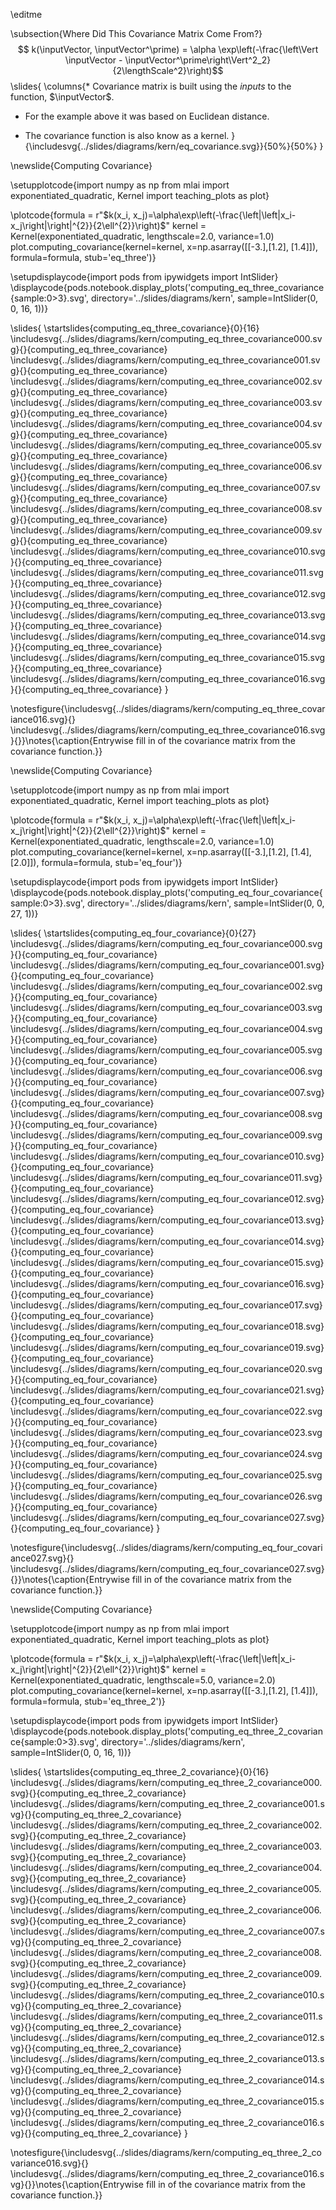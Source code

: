 \editme

\subsection{Where Did This Covariance Matrix Come From?}
$$
k(\inputVector, \inputVector^\prime) = \alpha \exp\left(-\frac{\left\Vert \inputVector - \inputVector^\prime\right\Vert^2_2}{2\lengthScale^2}\right)$$
\slides{
\columns{* Covariance matrix is built using the *inputs* to the function, $\inputVector$.

* For the example above it was based on Euclidean distance.

* The covariance function is also know as a kernel.
}{\includesvg{../slides/diagrams/kern/eq_covariance.svg}}{50%}{50%}
}

\newslide{Computing Covariance}

\setupplotcode{import numpy as np
from mlai import exponentiated_quadratic, Kernel
import teaching_plots as plot}

\plotcode{formula = r"$k(x_i, x_j)=\alpha\exp\left(-\frac{\left|\left|x_i-x_j\right|\right|^{2}}{2\ell^{2}}\right)$"
kernel = Kernel(exponentiated_quadratic, lengthscale=2.0, variance=1.0)
plot.computing_covariance(kernel=kernel, x=np.asarray([[-3.],[1.2], [1.4]]), 
                          formula=formula,
						  stub='eq_three')}


\setupdisplaycode{import pods
from ipywidgets import IntSlider}
\displaycode{pods.notebook.display_plots('computing_eq_three_covariance{sample:0>3}.svg', 
                            directory='../slides/diagrams/kern', 
							sample=IntSlider(0, 0, 16, 1))}

\slides{
\startslides{computing_eq_three_covariance}{0}{16}
\includesvg{../slides/diagrams/kern/computing_eq_three_covariance000.svg}{}{computing_eq_three_covariance}
\includesvg{../slides/diagrams/kern/computing_eq_three_covariance001.svg}{}{computing_eq_three_covariance}
\includesvg{../slides/diagrams/kern/computing_eq_three_covariance002.svg}{}{computing_eq_three_covariance}
\includesvg{../slides/diagrams/kern/computing_eq_three_covariance003.svg}{}{computing_eq_three_covariance}
\includesvg{../slides/diagrams/kern/computing_eq_three_covariance004.svg}{}{computing_eq_three_covariance}
\includesvg{../slides/diagrams/kern/computing_eq_three_covariance005.svg}{}{computing_eq_three_covariance}
\includesvg{../slides/diagrams/kern/computing_eq_three_covariance006.svg}{}{computing_eq_three_covariance}
\includesvg{../slides/diagrams/kern/computing_eq_three_covariance007.svg}{}{computing_eq_three_covariance}
\includesvg{../slides/diagrams/kern/computing_eq_three_covariance008.svg}{}{computing_eq_three_covariance}
\includesvg{../slides/diagrams/kern/computing_eq_three_covariance009.svg}{}{computing_eq_three_covariance}
\includesvg{../slides/diagrams/kern/computing_eq_three_covariance010.svg}{}{computing_eq_three_covariance}
\includesvg{../slides/diagrams/kern/computing_eq_three_covariance011.svg}{}{computing_eq_three_covariance}
\includesvg{../slides/diagrams/kern/computing_eq_three_covariance012.svg}{}{computing_eq_three_covariance}
\includesvg{../slides/diagrams/kern/computing_eq_three_covariance013.svg}{}{computing_eq_three_covariance}
\includesvg{../slides/diagrams/kern/computing_eq_three_covariance014.svg}{}{computing_eq_three_covariance}
\includesvg{../slides/diagrams/kern/computing_eq_three_covariance015.svg}{}{computing_eq_three_covariance}
\includesvg{../slides/diagrams/kern/computing_eq_three_covariance016.svg}{}{computing_eq_three_covariance}
}

\notesfigure{\includesvg{../slides/diagrams/kern/computing_eq_three_covariance016.svg}{}
\includesvg{../slides/diagrams/kern/computing_eq_three_covariance016.svg}{}}\notes{\caption{Entrywise fill in of the covariance matrix from the covariance function.}}


\newslide{Computing Covariance}

\setupplotcode{import numpy as np
from mlai import exponentiated_quadratic, Kernel
import teaching_plots as plot}

\plotcode{formula = r"$k(x_i, x_j)=\alpha\exp\left(-\frac{\left|\left|x_i-x_j\right|\right|^{2}}{2\ell^{2}}\right)$"
kernel = Kernel(exponentiated_quadratic, lengthscale=2.0, variance=1.0)
plot.computing_covariance(kernel=kernel, x=np.asarray([[-3.],[1.2], [1.4], [2.0]]), 
                          formula=formula,
						  stub='eq_four')}


\setupdisplaycode{import pods
from ipywidgets import IntSlider}
\displaycode{pods.notebook.display_plots('computing_eq_four_covariance{sample:0>3}.svg', 
                            directory='../slides/diagrams/kern', 
							sample=IntSlider(0, 0, 27, 1))}

\slides{
\startslides{computing_eq_four_covariance}{0}{27}
\includesvg{../slides/diagrams/kern/computing_eq_four_covariance000.svg}{}{computing_eq_four_covariance}
\includesvg{../slides/diagrams/kern/computing_eq_four_covariance001.svg}{}{computing_eq_four_covariance}
\includesvg{../slides/diagrams/kern/computing_eq_four_covariance002.svg}{}{computing_eq_four_covariance}
\includesvg{../slides/diagrams/kern/computing_eq_four_covariance003.svg}{}{computing_eq_four_covariance}
\includesvg{../slides/diagrams/kern/computing_eq_four_covariance004.svg}{}{computing_eq_four_covariance}
\includesvg{../slides/diagrams/kern/computing_eq_four_covariance005.svg}{}{computing_eq_four_covariance}
\includesvg{../slides/diagrams/kern/computing_eq_four_covariance006.svg}{}{computing_eq_four_covariance}
\includesvg{../slides/diagrams/kern/computing_eq_four_covariance007.svg}{}{computing_eq_four_covariance}
\includesvg{../slides/diagrams/kern/computing_eq_four_covariance008.svg}{}{computing_eq_four_covariance}
\includesvg{../slides/diagrams/kern/computing_eq_four_covariance009.svg}{}{computing_eq_four_covariance}
\includesvg{../slides/diagrams/kern/computing_eq_four_covariance010.svg}{}{computing_eq_four_covariance}
\includesvg{../slides/diagrams/kern/computing_eq_four_covariance011.svg}{}{computing_eq_four_covariance}
\includesvg{../slides/diagrams/kern/computing_eq_four_covariance012.svg}{}{computing_eq_four_covariance}
\includesvg{../slides/diagrams/kern/computing_eq_four_covariance013.svg}{}{computing_eq_four_covariance}
\includesvg{../slides/diagrams/kern/computing_eq_four_covariance014.svg}{}{computing_eq_four_covariance}
\includesvg{../slides/diagrams/kern/computing_eq_four_covariance015.svg}{}{computing_eq_four_covariance}
\includesvg{../slides/diagrams/kern/computing_eq_four_covariance016.svg}{}{computing_eq_four_covariance}
\includesvg{../slides/diagrams/kern/computing_eq_four_covariance017.svg}{}{computing_eq_four_covariance}
\includesvg{../slides/diagrams/kern/computing_eq_four_covariance018.svg}{}{computing_eq_four_covariance}
\includesvg{../slides/diagrams/kern/computing_eq_four_covariance019.svg}{}{computing_eq_four_covariance}
\includesvg{../slides/diagrams/kern/computing_eq_four_covariance020.svg}{}{computing_eq_four_covariance}
\includesvg{../slides/diagrams/kern/computing_eq_four_covariance021.svg}{}{computing_eq_four_covariance}
\includesvg{../slides/diagrams/kern/computing_eq_four_covariance022.svg}{}{computing_eq_four_covariance}
\includesvg{../slides/diagrams/kern/computing_eq_four_covariance023.svg}{}{computing_eq_four_covariance}
\includesvg{../slides/diagrams/kern/computing_eq_four_covariance024.svg}{}{computing_eq_four_covariance}
\includesvg{../slides/diagrams/kern/computing_eq_four_covariance025.svg}{}{computing_eq_four_covariance}
\includesvg{../slides/diagrams/kern/computing_eq_four_covariance026.svg}{}{computing_eq_four_covariance}
\includesvg{../slides/diagrams/kern/computing_eq_four_covariance027.svg}{}{computing_eq_four_covariance}
}

\notesfigure{\includesvg{../slides/diagrams/kern/computing_eq_four_covariance027.svg}{}
\includesvg{../slides/diagrams/kern/computing_eq_four_covariance027.svg}{}}\notes{\caption{Entrywise fill in of the covariance matrix from the covariance function.}}

\newslide{Computing Covariance}

\setupplotcode{import numpy as np
from mlai import exponentiated_quadratic, Kernel
import teaching_plots as plot}

\plotcode{formula = r"$k(x_i, x_j)=\alpha\exp\left(-\frac{\left|\left|x_i-x_j\right|\right|^{2}}{2\ell^{2}}\right)$"
kernel = Kernel(exponentiated_quadratic, lengthscale=5.0, variance=2.0)
plot.computing_covariance(kernel=kernel, x=np.asarray([[-3.],[1.2], [1.4]]), 
                          formula=formula,
						  stub='eq_three_2')}


\setupdisplaycode{import pods
from ipywidgets import IntSlider}
\displaycode{pods.notebook.display_plots('computing_eq_three_2_covariance{sample:0>3}.svg', 
                            directory='../slides/diagrams/kern', 
							sample=IntSlider(0, 0, 16, 1))}

\slides{
\startslides{computing_eq_three_2_covariance}{0}{16}
\includesvg{../slides/diagrams/kern/computing_eq_three_2_covariance000.svg}{}{computing_eq_three_2_covariance}
\includesvg{../slides/diagrams/kern/computing_eq_three_2_covariance001.svg}{}{computing_eq_three_2_covariance}
\includesvg{../slides/diagrams/kern/computing_eq_three_2_covariance002.svg}{}{computing_eq_three_2_covariance}
\includesvg{../slides/diagrams/kern/computing_eq_three_2_covariance003.svg}{}{computing_eq_three_2_covariance}
\includesvg{../slides/diagrams/kern/computing_eq_three_2_covariance004.svg}{}{computing_eq_three_2_covariance}
\includesvg{../slides/diagrams/kern/computing_eq_three_2_covariance005.svg}{}{computing_eq_three_2_covariance}
\includesvg{../slides/diagrams/kern/computing_eq_three_2_covariance006.svg}{}{computing_eq_three_2_covariance}
\includesvg{../slides/diagrams/kern/computing_eq_three_2_covariance007.svg}{}{computing_eq_three_2_covariance}
\includesvg{../slides/diagrams/kern/computing_eq_three_2_covariance008.svg}{}{computing_eq_three_2_covariance}
\includesvg{../slides/diagrams/kern/computing_eq_three_2_covariance009.svg}{}{computing_eq_three_2_covariance}
\includesvg{../slides/diagrams/kern/computing_eq_three_2_covariance010.svg}{}{computing_eq_three_2_covariance}
\includesvg{../slides/diagrams/kern/computing_eq_three_2_covariance011.svg}{}{computing_eq_three_2_covariance}
\includesvg{../slides/diagrams/kern/computing_eq_three_2_covariance012.svg}{}{computing_eq_three_2_covariance}
\includesvg{../slides/diagrams/kern/computing_eq_three_2_covariance013.svg}{}{computing_eq_three_2_covariance}
\includesvg{../slides/diagrams/kern/computing_eq_three_2_covariance014.svg}{}{computing_eq_three_2_covariance}
\includesvg{../slides/diagrams/kern/computing_eq_three_2_covariance015.svg}{}{computing_eq_three_2_covariance}
\includesvg{../slides/diagrams/kern/computing_eq_three_2_covariance016.svg}{}{computing_eq_three_2_covariance}
}

\notesfigure{\includesvg{../slides/diagrams/kern/computing_eq_three_2_covariance016.svg}{}
\includesvg{../slides/diagrams/kern/computing_eq_three_2_covariance016.svg}{}}\notes{\caption{Entrywise fill in of the covariance matrix from the covariance function.}}
